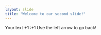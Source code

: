 ```yaml
---
layout: slide
title: "Welcome to our second slide!"
---
```

Your text +1 :+1
Use the left arrow to go back!
